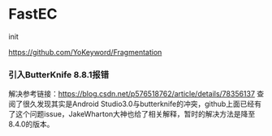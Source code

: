 # FastEC
init

https://github.com/YoKeyword/Fragmentation


### 引入ButterKnife 8.8.1报错

解决参考链接：https://blog.csdn.net/p576518762/article/details/78356137
查阅了很久发现其实是Android Studio3.0与butterknife的冲突，github上面已经有了这个问题issue，JakeWharton大神也给了相关解释，暂时的解决方法是降至8.4.0的版本。
